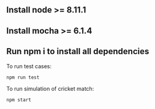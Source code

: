 ## Install node >= 8.11.1
## Install mocha >= 6.1.4

## Run npm i to install all dependencies

To run test cases:
```
npm run test
```

To run simulation of cricket match:
```
npm start
```
